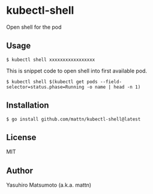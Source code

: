 # kubectl-shell

Open shell for the pod

## Usage

```
$ kubectl shell xxxxxxxxxxxxxxxxx
```

This is snippet code to open shell into first available pod.
```
$ kubectl shell $(kubectl get pods --field-selector=status.phase=Running -o name | head -n 1)
```

## Installation

<!--
```
$ krew install shell
```
-->
```
$ go install github.com/mattn/kubectl-shell@latest
```

## License

MIT

## Author

Yasuhiro Matsumoto (a.k.a. mattn)
